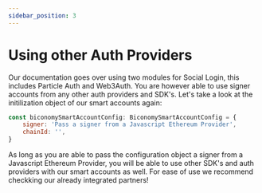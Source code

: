 ```yaml
---
sidebar_position: 3
---
```


# Using other Auth Providers

Our documentation goes over using two modules for Social Login, this includes Particle Auth and Web3Auth. You are however able to use signer accounts from any other auth providers and SDK's. Let's take a look at the initilization object of our smart accounts again: 

```javascript
const biconomySmartAccountConfig: BiconomySmartAccountConfig = {
    signer: 'Pass a signer from a Javascript Ethereum Provider',
    chainId: '',
}
```

As long as you are able to pass the configuration object a signer from a Javascript Ethereum Provider, you will be able to use other SDK's and auth providers with our smart accounts as well. For ease of use we recommend checkking our already integrated partners!